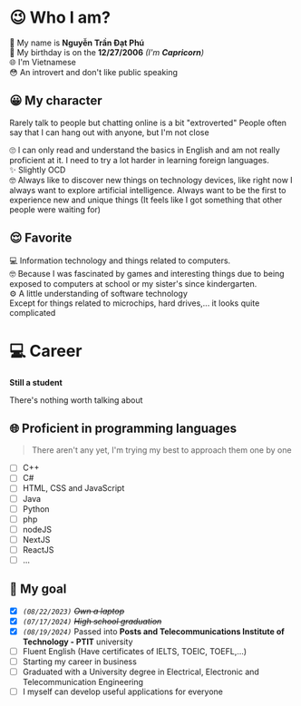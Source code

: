 # 😉 Who I am?
🪪 My name is **Nguyễn Trần Đạt Phú**</br>
🎂 My birthday is on the **12/27/2006** *(I'm **Capricorn**)* </br>
🌐 I'm Vietnamese </br>
😳 An introvert and don't like public speaking
  
## 😀 My character
Rarely talk to people but chatting online is a bit "extroverted"
People often say that I can hang out with anyone, but I'm not close

🙄 I can only read and understand the basics in English and am not really proficient at it. I need to try a lot harder in learning foreign languages. </br>
✨ Slightly OCD </br>
🤓 Always like to discover new things on technology devices, like right now I always want to explore artificial intelligence.
Always want to be the first to experience new and unique things (It feels like I got something that other people were waiting for)
  
## 😌 Favorite
💻 Information technology and things related to computers. </br>
🤓 Because I was fascinated by games and interesting things due to being exposed to computers at school or my sister's since kindergarten. </br>
⚙️ A little understanding of software technology </br>
Except for things related to microchips, hard drives,... it looks quite complicated </br>

# 💻 Career
**Still a student**

There's nothing worth talking about
## 🌐 Proficient in programming languages
> There aren't any yet, I'm trying my best to approach them one by one
- [ ] C++
- [ ] C#
- [ ] HTML, CSS and JavaScript
- [ ] Java
- [ ] Python
- [ ] php
- [ ] nodeJS
- [ ] NextJS
- [ ] ReactJS
- [ ] ...

## 🎯 My goal
- [x] *`(08/22/2023)`* *~~Own a laptop~~*
- [x] *`(07/17/2024)`* *~~High school graduation~~*
- [x] *`(08/19/2024)`* Passed into **Posts and Telecommunications Institute of Technology - PTIT** university
- [ ] Fluent English (Have certificates of IELTS, TOEIC, TOEFL,...)
- [ ] Starting my career in business
- [ ] Graduated with a University degree in Electrical, Electronic and Telecommunication Engineering
- [ ] I myself can develop useful applications for everyone
